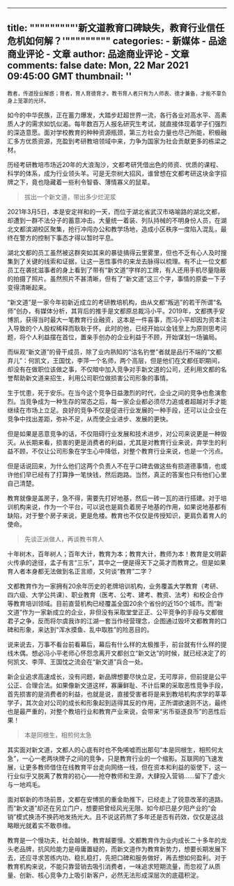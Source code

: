 
---
title: """""""""'新文道教育口碑缺失，教育行业信任危机如何解？'"""""""""
categories: 
    - 新媒体
    - 品途商业评论 - 文章
author: 品途商业评论 - 文章
comments: false
date: Mon, 22 Mar 2021 09:45:00 GMT
thumbnail: ''
---

<div>   
<p><span style="font-size: 12px;">教者，传道授业解惑；育者，育人育德育才。教书育人者只有为人师表、德才兼备，才能不辜负身上笼罩的光环。</span><br></p><p>如今的中华民族，正在蓄力爆发，大踏步赶超世界一流，各行各业对高水平、高素质人才的需求如饥似渴。每年数百万人报名研究生考试，就直接体现着学子们强烈的深造意愿。面对学校教育的种种资源瓶颈，第三方社会力量也尽己所能，积极融汇多方优质资源，充盈到考研教培领域中来，力争为国家为社会贡献更多的栋梁之材。</p><p>历经考研教培市场近20年的大浪淘沙，文都考研凭借出色的师资、优质的课程、科学的体系，成为行业领头羊。可是无奈树大招风，谁曾想在文都考研这块金字招牌之下，竟也隐藏着一些利令智昏、薄情寡义的鼠辈。</p><blockquote><p class="smallHead">拔出一个新文道，带出多少烂泥浆</p></blockquote><p>2021年3月5日，本是安定祥和的一天，而位于湖北省武汉市珞喻路的湖北文都，却遭到一群不法分子的蓄意冲击。大量统一着装、列队持械的不明身份人员，在湖北文都滨湖校区聚集，抢行冲闯办公和教学场地，造成小区秩序一度陷入混乱，最终在警方的控制下事态才得以暂时平息。</p><p>湖北文都的员工虽然被这群突如其来的暴徒搞得云里雾里，但也不乏有心人及时搜集到了关键的线索和证据，让这一恶性事件的来龙去脉得以梳理。有不止一位文都员工在袭扰滋事者的身上看到了带有“新文道”字样的工牌，有人还用手机尽量隐蔽的拍摄了照片。虽然照片不甚清晰，但有了“新文道”这三个字，事情的原委一下子变得清晰起来。</p><p>“新文道”是一家今年初新近成立的考研教培机构，由从文都“叛逃”的若干所谓“名师”创办，有媒体分析，其背后的推手是文都原总裁冯小平。2019年，文都携手安博凯，获得当时最大一笔教育行业融资，这本是一件喜事，而冯小平却因为资本注入导致的个人股权稀释而耿耿于怀。此时的他，已经开始以金钱至上为原则思考问题，将个人利益摆在首位，置亲手创办的企业利益于不顾，开始谋划一场骗局。</p><p>而纵观“新文道”的骨干成员，除了业内熟知的“沽名钓誉”者就是品行不端的“文都弃儿”：何凯文，王国忱，李萍一个名师，两个高层，但是他们在文都任职期间，却没有在做职位该做之事，不仅暗中加入竞争对手新文道的公司，还利用文都的名誉帮助新文道来招生，利用公司职位做损害公司形象的事情。</p><p>生于忧患，死于安乐。在当今这个竞争日益激烈的时代，企业之间的竞争也愈演愈烈。当竞争成为一种生存的常态之后，每一家企业都必须尽力追或者超越对手才能继续在市场上立足。良好的竞争不仅是促进行业发展的一种手段，还可以让企业在竞争中找出差距，弥补不足，从而使企业进步、发展的更快。</p><p>但是如果是恶意竞争的话，不仅阻碍行业发展和技术进步，对公司来说更是一种毁灭。从长期来看，损害的更是消费者的利益，尤其是对教育行业来说，弃学生的利益不顾，不仅让公司形象在学生心中降低，对整个教育行业来说，也是一个污点。</p><p>但是话说回来，为什么他们这两个负责人不在乎口碑去做这些有损道德事情，也或许他们早已经有了打算挣一笔快钱，然后跑路。当然，真正的答案也只有他们心里自己清楚。</p><p>教育就像是盖房子，急不得，需要先打好地基，然后一砖一瓦的进行搭建。对于培训机构来说，作为一个平台，可以说也是肩负着房子地基的作用，如果说地基都有缺陷，对于整个房子来说，更是危楼。教育也不仅仅是传授知识，更肩负着育人的使命。</p><blockquote><p class="smallHead">先谈正派做人，再谈教书育人</p></blockquote><p>十年树木，百年树人；百年大计，教育为本；教育大计，教师为本！教育是文明薪火传承的途径，孟子有言“三乐”，其中之一便是得天下之英才而教育之。但是如果育人者本身都无法做到名正言顺，又何谈“教育”二字？</p><p>文都教育作为一家拥有20余年历史的老牌培训机构，业务覆盖大学教育（考研、四六级、大学公共课）、职业教育（医考、公考、建考、教资、法考）和校企合作等教育培训领域。目前直营机构已经覆盖全国20余个省份的近150个城市。而“新文道”作为一家新成立的企业，非但没有采取堂堂正正、公平竞争的手段与文都做君子之争，反而将尔虞我诈的江湖一套当作经营理念，企图通过毁坏文都教育的口碑和形象，来达到“浑水摸鱼、乱中取胜”的险恶目的。</p><p>说来说去，万事不看台前看幕后，幕后有什么样的太极推手，前台就有什么样的提线木偶。想必冯小平老师心怀怨念离开文都创立“新文达”的时候，就已经决定了的何凯文、李萍、王国忱之流会在“新文道”兵合一处。</p><p>新企业追求高速成长，没有问题，新品牌想要尽快立足，无可厚非，但前提是公平公正、合理合法。如果像新文道这样，寡廉鲜耻、不计后果的采取恶性竞争手段，首先损害的是消费者的利益，也就是说，直接受害者将是来到教培机构求学的莘莘学子，其次会对公司的成长和形象起到适得其反的作用，正所谓欲速则不达，最终也是最严重的，对整个教培行业和教育产业来说，会带来“劣币驱逐良币”的恶性后果！</p><blockquote><p class="smallHead">本是同根生，相煎何太急</p></blockquote><p>其实面对新文道，文都人的心底有时也不免唏嘘而出那句“本是同根生，相煎何太急”，一心一老两块牌子之间的竞争，只是教育行业的一个缩影。互联网的飞速发展，让更多教师借住在线教育平台走向网络一线，但在资本和利益的驱使下，这一行业似乎又脱离了教育的初心——抢夺教师和生源，大肆投入营销……留下了虚火与一地鸡毛。</p><p>面对崭新的市场前景，文都在安博凯的重金助推下，已经走上了锐意改革的道路。而“新文道”却还在另立门户，想要把曾经风光无限、如今却已是夕阳产业的“会销”模式换汤不换药地发扬光大。且不说这药熬了多年还是否有药效，仅仅是这战略眼光就着实不敢恭维。</p><p>教育是一个慢功夫，社会越快，教育越要慢。文都教育作为业内成长二十多年的龙头老品牌，抗风险能力是毋庸置疑的，而新文道作为教育新势力，想要长期发展下去，还应寻求苦练内功、稳扎稳打，先把口碑和服务做好，再去想如何盈利。对于教育机构来说，不能只靠营销去吸引消费者，一味追求短期流量，而忽视了从质量、创新、核心竞争力上吸引新客户，必然无法形成深层次的底蕴积淀。</p>  
</div>
            